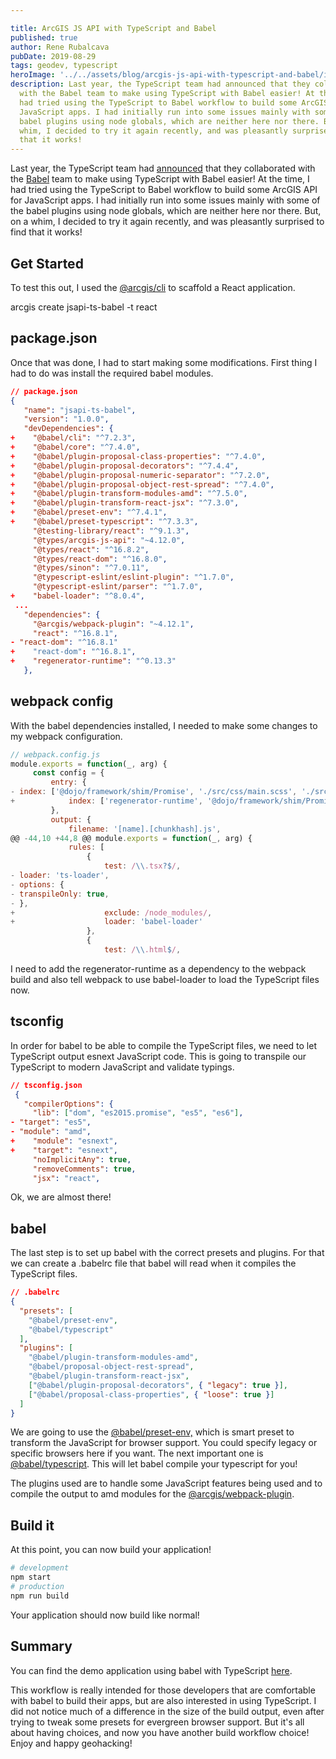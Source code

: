 ```yaml
---

title: ArcGIS JS API with TypeScript and Babel
published: true
author: Rene Rubalcava
pubDate: 2019-08-29
tags: geodev, typescript
heroImage: '../../assets/blog/arcgis-js-api-with-typescript-and-babel/images/arcgis-ts-babel.jpg'
description: Last year, the TypeScript team had announced that they collaborated
  with the Babel team to make using TypeScript with Babel easier! At the time, I
  had tried using the TypeScript to Babel workflow to build some ArcGIS API for
  JavaScript apps. I had initially run into some issues mainly with some of the
  babel plugins using node globals, which are neither here nor there. But, on a
  whim, I decided to try it again recently, and was pleasantly surprised to find
  that it works!
---
```


Last year, the TypeScript team had
[announced](https://devblogs.microsoft.com/typescript/typescript-and-babel-7/)
that they collaborated with the [Babel](https://babeljs.io/) team to make using
TypeScript with Babel easier! At the time, I had tried using the TypeScript to
Babel workflow to build some ArcGIS API for JavaScript apps. I had initially run
into some issues mainly with some of the babel plugins using node globals, which
are neither here nor there. But, on a whim, I decided to try it again recently,
and was pleasantly surprised to find that it works!

## Get Started

To test this out, I used the
[@arcgis/cli](https://github.com/Esri/arcgis-js-cli) to scaffold a React
application.

arcgis create jsapi-ts-babel -t react

## package.json

Once that was done, I had to start making some modifications. First thing I had
to do was install the required babel modules.

```json
// package.json 
{
   "name": "jsapi-ts-babel",
   "version": "1.0.0",
   "devDependencies": {
+    "@babel/cli": "^7.2.3",
+    "@babel/core": "^7.4.0",
+    "@babel/plugin-proposal-class-properties": "^7.4.0",
+    "@babel/plugin-proposal-decorators": "^7.4.4",
+    "@babel/plugin-proposal-numeric-separator": "^7.2.0",
+    "@babel/plugin-proposal-object-rest-spread": "^7.4.0",
+    "@babel/plugin-transform-modules-amd": "^7.5.0",
+    "@babel/plugin-transform-react-jsx": "^7.3.0",
+    "@babel/preset-env": "^7.4.1",
+    "@babel/preset-typescript": "^7.3.3",
     "@testing-library/react": "^9.1.3",
     "@types/arcgis-js-api": "~4.12.0",
     "@types/react": "^16.8.2",
     "@types/react-dom": "^16.8.0",
     "@types/sinon": "^7.0.11",
     "@typescript-eslint/eslint-plugin": "^1.7.0",
     "@typescript-eslint/parser": "^1.7.0",
+    "babel-loader": "^8.0.4",
 ...
   "dependencies": {
     "@arcgis/webpack-plugin": "~4.12.1",
     "react": "^16.8.1",
- "react-dom": "^16.8.1"
+    "react-dom": "^16.8.1",
+    "regenerator-runtime": "^0.13.3"
   },
```

## webpack config

With the babel dependencies installed, I needed to make some changes to my
webpack configuration.

```js
// webpack.config.js 
module.exports = function(_, arg) {
     const config = {
         entry: {
- index: ['@dojo/framework/shim/Promise', './src/css/main.scss', './src/worker-config.ts', './src/index.tsx'],
+            index: ['regenerator-runtime', '@dojo/framework/shim/Promise', './src/css/main.scss', './src/worker-config.ts', './src/index.tsx'],
         },
         output: {
             filename: '[name].[chunkhash].js',
@@ -44,10 +44,8 @@ module.exports = function(_, arg) {
             rules: [
                 {
                     test: /\\.tsx?$/,
- loader: 'ts-loader',
- options: {
- transpileOnly: true,
- },
+                    exclude: /node_modules/,
+                    loader: 'babel-loader'
                 },
                 {
                     test: /\\.html$/,
```

I need to add the regenerator-runtime as a dependency to the webpack build and
also tell webpack to use babel-loader to load the TypeScript files now.

## tsconfig

In order for babel to be able to compile the TypeScript files, we need to let
TypeScript output esnext JavaScript code. This is going to transpile our
TypeScript to modern JavaScript and validate typings.

```json
// tsconfig.json
 {
   "compilerOptions": {
     "lib": ["dom", "es2015.promise", "es5", "es6"],
- "target": "es5",
- "module": "amd",
+    "module": "esnext",
+    "target": "esnext",
     "noImplicitAny": true,
     "removeComments": true,
     "jsx": "react",
```

Ok, we are almost there!

## babel

The last step is to set up babel with the correct presets and plugins. For that
we can create a .babelrc file that babel will read when it compiles the
TypeScript files.

```json
// .babelrc
{
  "presets": [
    "@babel/preset-env",
    "@babel/typescript"
  ],
  "plugins": [
    "@babel/plugin-transform-modules-amd",
    "@babel/proposal-object-rest-spread",
    "@babel/plugin-transform-react-jsx",
    ["@babel/plugin-proposal-decorators", { "legacy": true }],
    ["@babel/proposal-class-properties", { "loose": true }]
  ]
}
```

We are going to use the
[@babel/preset-env,](https://babeljs.io/docs/en/babel-preset-env) which is smart
preset to transform the JavaScript for browser support. You could specify legacy
or specific browsers here if you want. The next important one is
[@babel/typescript](https://babeljs.io/docs/en/babel-preset-typescript). This
will let babel compile your typescript for you!

The plugins used are to handle some JavaScript features being used and to
compile the output to amd modules for the
[@arcgis/webpack-plugin](https://github.com/Esri/arcgis-webpack-plugin).

## Build it

At this point, you can now build your application!

```bash
# development
npm start
# production
npm run build
```

Your application should now build like normal!

## Summary

You can find the demo application using babel with TypeScript
[here](https://github.com/odoe/jsapi-babel-typescript).

This workflow is really intended for those developers that are comfortable with
babel to build their apps, but are also interested in using TypeScript. I did
not notice much of a difference in the size of the build output, even after
trying to tweak some presets for evergreen browser support. But it's all about
having choices, and now you have another build workflow choice! Enjoy and happy
geohacking!
